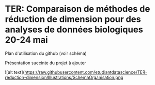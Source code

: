 # TER: Comparaison de méthodes de réduction de dimension pour des analyses de données biologiques 20-24 mai

Plan d'utilisation du github (voir schéma)

Présentation succinte du projet à ajouter

![alt text](https://raw.githubusercontent.com/etudiantdatascience/TER-reduction-dimension/Illustrations/SchemaOrganisation.png
      

